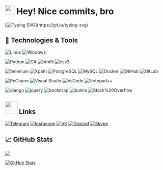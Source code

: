 <h1>
  <img src="https://emojis.slackmojis.com/emojis/images/1531849430/4246/blob-sunglasses.gif?1531849430" width="30"/>
  Hey! Nice commits, bro
</h1>

[![Typing SVG](https://readme-typing-svg.demolab.com?font=Fira+Code&pause=1000&color=ff69b4&multiline=true&width=435&height=60&lines=Hi+there%2C+I'm+Tokha.;Python-Developer.)](https://git.io/typing-svg)

## 🔧 Technologies & Tools
<!-- OS -->
![Linux](https://img.shields.io/badge/OS-Linux%20Manjaro-informational?style=flat&logo=linux&logoColor=white&color=ff69b4)
![Windows](https://img.shields.io/badge/OS-Windows-informational?style=flat&logo=windows&logoColor=white&color=ff69b4)

<!-- Languages -->
![Python](https://img.shields.io/badge/Code-Python-informational?style=flat&logo=python&logoColor=white&color=ff69b4)
![C#](https://img.shields.io/badge/Code-C%23-informational?style=flat&logo=c-sharp&logoColor=white&color=ff69b4)
![html5](https://img.shields.io/badge/Code-html5-informational?style=flat&logo=html5&logoColor=white&color=ff69b4)
![css3](https://img.shields.io/badge/Code-css3-informational?style=flat&logo=css3&logoColor=white&color=ff69b4)

<!-- Tools -->
![Selenium](https://img.shields.io/badge/Tools-Selenium-informational?style=flat&logo=selenium&logoColor=white&color=ff69b4)
![Xpath](https://img.shields.io/badge/Tools-Xpath-informational?style=flat&logoColor=white&color=ff69b4)
![PostgreSQL](https://img.shields.io/badge/Tools-PostgreSQL-informational?style=flat&logo=postgresql&logoColor=white&color=ff69b4)
![MySQL](https://img.shields.io/badge/Tools-MySQL-informational?style=flat&logo=mysql&logoColor=white&color=ff69b4)
![Docker](https://img.shields.io/badge/Tools-Docker-informational?style=flat&logo=docker&logoColor=white&color=ff69b4)
![GitHub](https://img.shields.io/badge/Tools-github-informational?style=flat&logo=github&logoColor=white&color=ff69b4x)
![GitLab](https://img.shields.io/badge/Tools-gitlab-informational?style=flat&logo=gitlab&logoColor=white&color=ff69b4x)

<!-- IDEs -->
![PyCharm](https://img.shields.io/badge/IDE-PyCharm-informational?style=flat&logo=pycharm&logoColor=white&color=ff69b4)
![Visual Studio](https://img.shields.io/badge/IDE-Visual%20Studio-informational?style=flat&logo=visual-studio&logoColor=white&color=ff69b4)
![VsCode](https://img.shields.io/badge/IDE-VsCode-informational?style=flat&logo=visual-studio-code&logoColor=white&color=ff69b4)
![Notepad++](https://img.shields.io/badge/IDE-Notepad++-informational?style=flat&logo=notepad%2b%2b&logoColor=white&color=ff69b4)

<!-- Frameworks -->
![django](https://img.shields.io/badge/Tools-django-informational?style=flat&logo=django&logoColor=white&color=ff69b4x)
![jquery](https://img.shields.io/badge/Tools-jquery-informational?style=flat&logo=jquery&logoColor=white&color=ff69b4x)
![bootstrap](https://img.shields.io/badge/Tools-bootstrap-informational?style=flat&logo=bootstrap&logoColor=white&color=ff69b4x)
![bulma](https://img.shields.io/badge/Tools-bulma-informational?style=flat&logo=bulma&logoColor=white&color=ff69b4x)
![Stack%20Overflow](https://img.shields.io/badge/Tools-Stack%20Overflow-FE7A16?style=flat-square&logo=Stack-Overflow&logoColor=white")

## <img height="40" src="https://raw.githubusercontent.com/innng/innng/master/assets/kyubey.gif"/> Links
<!-- Contacts -->
[![Telegram](https://img.shields.io/badge/Telegram-2CA5E0?style=flat&logo=telegram&logoColor=white&color=229ED9)](https://t.me/Mitroll)
[![Instagram](https://img.shields.io/badge/Instagram-%23E4405F.svg?style=flat&logo=Instagram&logoColor=white&color=C13584)](https://www.instagram.com/t1roller)
[![VK](https://img.shields.io/badge/VK-%232E87FB.svg?style=flat&logo=vk&logoColor=white&color=229ED9)](https://vk.com/trhun)
[![Discord](https://img.shields.io/badge/Discord-%235865F2.svg?style=flat&logo=discord&logoColor=white&color=7289DA)](https://discordapp.com/users/648933636820959255)
[![Skype](https://img.shields.io/badge/Skype-%2300AFF0.svg?style=flat&logo=Skype&logoColor=white&color=009EDC)](https://join.skype.com/invite/JedhTjytbGNp)
<!-- ![](https://img.shields.io/badge/Slack-4A154B?style=flat&logo=slack&logoColor=white&color=4A154B) -->

## &#x1f4c8; GitHub Stats
![](https://visitor-badge.glitch.me/badge?page_id=M1troll.M1troll&left_text=Visitors&right_color=%23ff69b4)

<a href="https://github.com/M1troll/M1troll">
  <img align="center" src="https://github-readme-stats.vercel.app/api?username=M1troll&show_icons=true&line_height=27&theme=radical" alt="GitHub Stats"/>
</a>

<!--
**M1troll/M1troll** is a ✨ _special_ ✨ repository because its `README.md` (this file) appears on your GitHub profile.

Here are some ideas to get you started:

- 🔭 I’m currently working on ...
- 🌱 I’m currently learning ...
- 👯 I’m looking to collaborate on ...
- 🤔 I’m looking for help with ...
- 💬 Ask me about ...
- 📫 How to reach me: ...
- 😄 Pronouns: ...
- ⚡ Fun fact: ...
-->

